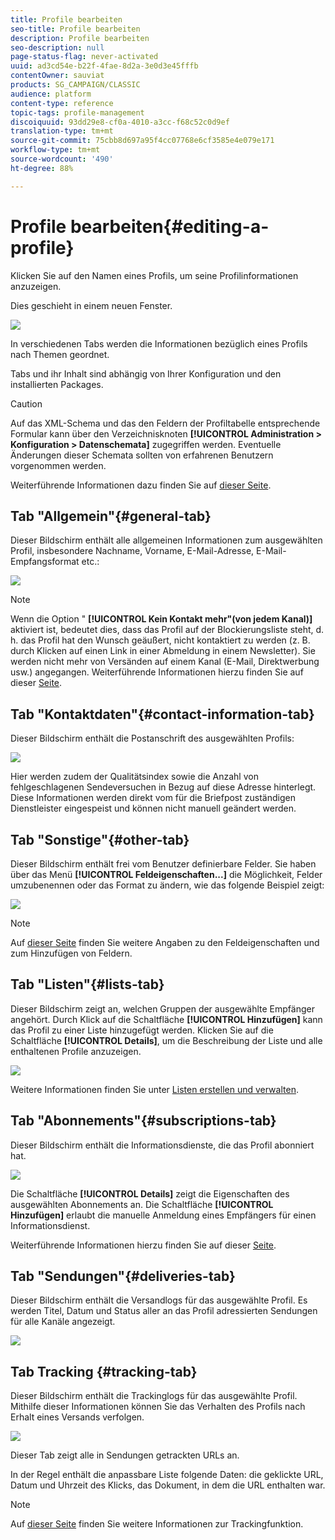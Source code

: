 ```yaml
---
title: Profile bearbeiten
seo-title: Profile bearbeiten
description: Profile bearbeiten
seo-description: null
page-status-flag: never-activated
uuid: ad3cd54e-b22f-4fae-8d2a-3e0d3e45fffb
contentOwner: sauviat
products: SG_CAMPAIGN/CLASSIC
audience: platform
content-type: reference
topic-tags: profile-management
discoiquuid: 93dd29e8-cf0a-4010-a3cc-f68c52c0d9ef
translation-type: tm+mt
source-git-commit: 75cbb8d697a95f4cc07768e6cf3585e4e079e171
workflow-type: tm+mt
source-wordcount: '490'
ht-degree: 88%

---
```



# Profile bearbeiten{#editing-a-profile}

Klicken Sie auf den Namen eines Profils, um seine Profilinformationen anzuzeigen.

Dies geschieht in einem neuen Fenster.

![](assets/s_user_recipient_edit.png)

In verschiedenen Tabs werden die Informationen bezüglich eines Profils nach Themen geordnet.

Tabs und ihr Inhalt sind abhängig von Ihrer Konfiguration und den installierten Packages.

>[!CAUTION]
>
>Auf das XML-Schema und das den Feldern der Profiltabelle entsprechende Formular kann über den Verzeichnisknoten **[!UICONTROL Administration > Konfiguration > Datenschemata]** zugegriffen werden. Eventuelle Änderungen dieser Schemata sollten von erfahrenen Benutzern vorgenommen werden.
>
>Weiterführende Informationen dazu finden Sie auf [dieser Seite](../../configuration/using/about-schema-edition.md).

## Tab &quot;Allgemein&quot;{#general-tab}

Dieser Bildschirm enthält alle allgemeinen Informationen zum ausgewählten Profil, insbesondere Nachname, Vorname, E-Mail-Adresse, E-Mail-Empfangsformat etc.:

![](assets/s_ncs_user_profile_general_tab.png)

>[!NOTE]
>
>Wenn die Option &quot; **[!UICONTROL Kein Kontakt mehr&quot;(von jedem Kanal)]** aktiviert ist, bedeutet dies, dass das Profil auf der Blockierungsliste steht, d. h. das Profil hat den Wunsch geäußert, nicht kontaktiert zu werden (z. B. durch Klicken auf einen Link in einer Abmeldung in einem Newsletter). Sie werden nicht mehr von Versänden auf einem Kanal (E-Mail, Direktwerbung usw.) angegangen. Weiterführende Informationen hierzu finden Sie auf dieser [Seite](../../delivery/using/understanding-quarantine-management.md).

## Tab &quot;Kontaktdaten&quot;{#contact-information-tab}

Dieser Bildschirm enthält die Postanschrift des ausgewählten Profils:

![](assets/s_ncs_user_profile_details_tab.png)

Hier werden zudem der Qualitätsindex sowie die Anzahl von fehlgeschlagenen Sendeversuchen in Bezug auf diese Adresse hinterlegt. Diese Informationen werden direkt vom für die Briefpost zuständigen Dienstleister eingespeist und können nicht manuell geändert werden.

## Tab &quot;Sonstige&quot;{#other-tab}

Dieser Bildschirm enthält frei vom Benutzer definierbare Felder. Sie haben über das Menü **[!UICONTROL Feldeigenschaften...]** die Möglichkeit, Felder umzubenennen oder das Format zu ändern, wie das folgende Beispiel zeigt:

![](assets/s_ncs_user_profile_others_tab.png)

>[!NOTE]
>
>Auf [dieser Seite](../../configuration/using/new-field-wizard.md) finden Sie weitere Angaben zu den Feldeigenschaften und zum Hinzufügen von Feldern.

## Tab &quot;Listen&quot;{#lists-tab}

Dieser Bildschirm zeigt an, welchen Gruppen der ausgewählte Empfänger angehört. Durch Klick auf die Schaltfläche **[!UICONTROL Hinzufügen]** kann das Profil zu einer Liste hinzugefügt werden. Klicken Sie auf die Schaltfläche **[!UICONTROL Details]**, um die Beschreibung der Liste und alle enthaltenen Profile anzuzeigen.

![](assets/s_ncs_user_profile_groups_tab_details.png)

Weitere Informationen finden Sie unter [Listen erstellen und verwalten](../../platform/using/creating-and-managing-lists.md).

## Tab &quot;Abonnements&quot;{#subscriptions-tab}

Dieser Bildschirm enthält die Informationsdienste, die das Profil abonniert hat.

![](assets/s_ncs_user_profile_subscript_tab_details.png)

Die Schaltfläche **[!UICONTROL Details]** zeigt die Eigenschaften des ausgewählten Abonnements an. Die Schaltfläche **[!UICONTROL Hinzufügen]** erlaubt die manuelle Anmeldung eines Empfängers für einen Informationsdienst.

Weiterführende Informationen hierzu finden Sie auf dieser [Seite](../../delivery/using/managing-subscriptions.md).

## Tab &quot;Sendungen&quot;{#deliveries-tab}

Dieser Bildschirm enthält die Versandlogs für das ausgewählte Profil. Es werden Titel, Datum und Status aller an das Profil adressierten Sendungen für alle Kanäle angezeigt.

![](assets/s_ncs_user_profile_delivery_tab.png)

## Tab Tracking {#tracking-tab}

Dieser Bildschirm enthält die Trackinglogs für das ausgewählte Profil. Mithilfe dieser Informationen können Sie das Verhalten des Profils nach Erhalt eines Versands verfolgen.

![](assets/s_ncs_user_profile_tracking_tab.png)

Dieser Tab zeigt alle in Sendungen getrackten URLs an.

In der Regel enthält die anpassbare Liste folgende Daten: die geklickte URL, Datum und Uhrzeit des Klicks, das Dokument, in dem die URL enthalten war.

>[!NOTE]
>
>Auf [dieser Seite](../../delivery/using/monitoring-a-delivery.md) finden Sie weitere Informationen zur Trackingfunktion.

